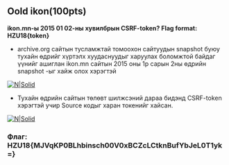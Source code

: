 ## Oold ikon(100pts)

**ikon.mn-ы 2015 01 02-ны хувилбрын CSRF-token? Flag format: HZU18{token}**

- archive.org сайтын тусламжтай томоохон сайтуудын snapshot буюу тухайн өдрийг хүртэлх хуудаснуудыг харуулах боломжтой байдаг үүнийг ашиглан ikon.mn сайтын 2015 оны 1р сарын 2ны өдрийн snapshot -ыг хайж олох хэрэгтэй 

[![N|Solid](https://github.com/DCERT-MNDC/HZ-U18/blob/master/include/7.png)](https://github.com/DCERT-MNDC/HZ-U18/blob/master/include/7.png)


- Тухайн өдрийн сайтын төлөвт шилжсэний дараа бидэнд CSRF-token хэрэгтэй учир Source кодыг харан токенийг хайсан.


[![N|Solid](https://github.com/DCERT-MNDC/HZ-U18/blob/master/include/8.PNG)](https://github.com/DCERT-MNDC/HZ-U18/blob/master/include/8.PNG)


### Флаг: HZU18{MJVqKP0BLhbinsch00V0xBCZcLCtknBufYbJeL0T1yk=}
